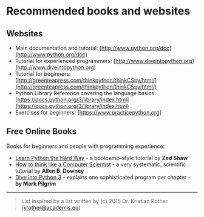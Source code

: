 
# Recommended books and websites


## Websites

* Main documentation and tutorial: [http://www.python.org/doc](http://www.python.org/doc)
* Tutorial for experienced programmers: [http://www.diveintopython.org](http://www.diveintopython.org)
* Tutorial for beginners: [http://greenteapress.com/thinkpython/thinkCSpy/html/](http://greenteapress.com/thinkpython/thinkCSpy/html/)
* Python Library Reference covering the language basics: [https://docs.python.org/3/library/index.html](https://docs.python.org/3/library/index.html)
* Exercises for beginners: [https://www.practicepython.org] 

## Free Online Books

Books for beginners and people with programming experience:

* [Learn Python the Hard Way](http://learnpythonthehardway.org/) - a bootcamp-style tutorial by **Zed Shaw**
* [How to think like a Computer Scientist](http://www.greenteapress.com/thinkpython/) - a very systematic, scientific tutorial by **Allen B. Downey**
* [Dive into Python 3](http://www.diveintopython3.net/) - explains one sophisticated program per chapter - **by Mark Pilgrim**

---

> List inspired by a list written by (c) 2015 Dr. Kristian Rother (krother@academis.eu)